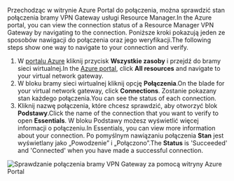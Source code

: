 <span data-ttu-id="41443-101">Przechodząc w witrynie Azure Portal do połączenia, można sprawdzić stan połączenia bramy VPN Gateway usługi Resource Manager.</span><span class="sxs-lookup"><span data-stu-id="41443-101">In the Azure portal, you can view the connection status of a Resource Manager VPN Gateway by navigating to the connection.</span></span> <span data-ttu-id="41443-102">Poniższe kroki pokazują jeden ze sposobów nawigacji do połączenia oraz jego weryfikacji.</span><span class="sxs-lookup"><span data-stu-id="41443-102">The following steps show one way to navigate to your connection and verify.</span></span>

1. <span data-ttu-id="41443-103">W [portalu Azure](http://portal.azure.com) kliknij przycisk **Wszystkie zasoby** i przejdź do bramy sieci wirtualnej.</span><span class="sxs-lookup"><span data-stu-id="41443-103">In the [Azure portal](http://portal.azure.com), click **All resources** and navigate to your virtual network gateway.</span></span>
2. <span data-ttu-id="41443-104">W bloku bramy sieci wirtualnej kliknij opcję **Połączenia**.</span><span class="sxs-lookup"><span data-stu-id="41443-104">On the blade for your virtual network gateway, click **Connections**.</span></span> <span data-ttu-id="41443-105">Zostanie pokazany stan każdego połączenia.</span><span class="sxs-lookup"><span data-stu-id="41443-105">You can see the status of each connection.</span></span>
3. <span data-ttu-id="41443-106">Kliknij nazwę połączenia, które chcesz sprawdzić, aby otworzyć blok **Podstawy**.</span><span class="sxs-lookup"><span data-stu-id="41443-106">Click the name of the connection that you want to verify to open **Essentials**.</span></span> <span data-ttu-id="41443-107">W bloku Podstawy możesz wyświetlić więcej informacji o połączeniu.</span><span class="sxs-lookup"><span data-stu-id="41443-107">In Essentials, you can view more information about your connection.</span></span> <span data-ttu-id="41443-108">Po pomyślnym nawiązaniu połączenia **Stan** jest wyświetlany jako „Powodzenie” i „Połączono”.</span><span class="sxs-lookup"><span data-stu-id="41443-108">The **Status** is 'Succeeded' and 'Connected' when you have made a successful connection.</span></span>

  ![Sprawdzanie połączenia bramy VPN Gateway za pomocą witryny Azure Portal](./media/vpn-gateway-verify-connection-portal-rm-include/connectionsucceeded.png)